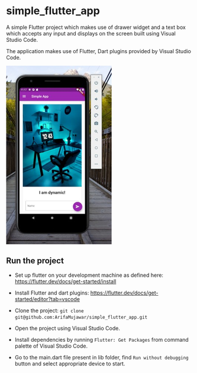 # simple_flutter_app

A simple Flutter project which makes use of drawer widget and a text box which accepts any input and displays on the screen built using Visual Studio Code.

The application makes use of Flutter, Dart plugins provided by Visual Studio Code.

![Flutter app](flutter-app.jpg)

## Run the project

- Set up flutter on your development machine as defined here: https://flutter.dev/docs/get-started/install

- Install Flutter and dart plugins: https://flutter.dev/docs/get-started/editor?tab=vscode

- Clone the project: `git clone git@github.com:ArifaMujawar/simple_flutter_app.git`
- Open the project using Visual Studio Code.

- Install dependencies by running `Flutter: Get Packages` from command palette of Visual Studio Code.
- Go to the main.dart file present in lib folder, find `Run without debugging` button and select appropriate device to start.
